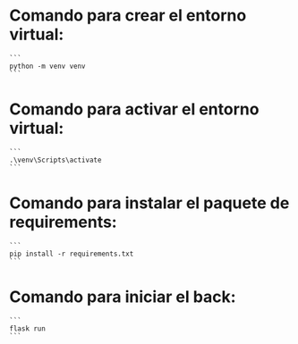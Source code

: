 # Comando para crear el entorno virtual:
    ```
    python -m venv venv
    ```

# Comando para activar el entorno virtual:
    ```
    .\venv\Scripts\activate
    ```
    
# Comando para instalar el paquete de requirements:
    ```
    pip install -r requirements.txt
    ```

# Comando para iniciar el back:
    ```
    flask run
    ```
